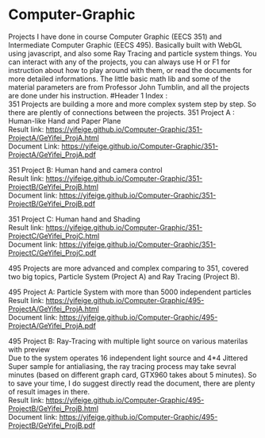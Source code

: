 # Computer-Graphic
Projects I have done in course Computer Graphic (EECS 351) and Intermediate Computer Graphic (EECS 495).
Basically built with WebGL using javascript, and also some Ray Tracing and particle system things.
You can interact with any of the projects, you can always use H or F1 for instruction about how to play around with them, or read the documents for more detailed informations.
The little basic math lib and some of the material parameters are from Professor John Tumblin, and all the projects are done under his instruction. 
#Header 1
Index :   
351 Projects are building a more and more complex system step by step. So there are plently of connections between the projects.
351 Project A : Human-like Hand and Paper Plane     
Result link: https://yifeige.github.io/Computer-Graphic/351-ProjectA/GeYifei_ProjA.html   
Document Link: https://yifeige.github.io/Computer-Graphic/351-ProjectA/GeYifei_ProjA.pdf
   
351 Project B: Human hand and camera control   
Result link: https://yifeige.github.io/Computer-Graphic/351-ProjectB/GeYifei_ProjB.html   
Document link: https://yifeige.github.io/Computer-Graphic/351-ProjectB/GeYifei_ProjB.pdf   
     
351 Project C: Human hand and Shading  
Result link: https://yifeige.github.io/Computer-Graphic/351-ProjectC/GeYifei_ProjC.html   
Document link: https://yifeige.github.io/Computer-Graphic/351-ProjectC/GeYifei_ProjC.pdf    
   
   
495 Projects are more advanced and complex comparing to 351, covered two big topics, Particle System (Project A) and Ray Tracing (Project B).   

495 Project A: Particle System with more than 5000 independent particles  
Result link: https://yifeige.github.io/Computer-Graphic/495-ProjectA/GeYifei_ProjA.html     
Document link: https://yifeige.github.io/Computer-Graphic/495-ProjectA/GeYifei_ProjA.pdf      
   

495 Project B: Ray-Tracing with multiple light source on various materilas with preview    
Due to the system operates 16 independent light source and 4*4 Jittered Super sample for antialiasing, the ray tracing process may take sevral minutes (based on different graph card, GTX960 takes about 5 minutes). So to save your time, I do suggest directly read the document, there are plenty of result images in there.     
Result link: https://yifeige.github.io/Computer-Graphic/495-ProjectB/GeYifei_ProjB.html     
Document link: https://yifeige.github.io/Computer-Graphic/495-ProjectB/GeYifei_ProjB.pdf      

